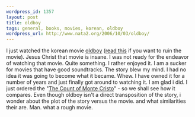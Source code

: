 ```yaml
--- 
wordpress_id: 1357
layout: post
title: oldboy
tags: general, books, movies, korean, oldboy
wordpress_url: http://www.nata2.org/2006/10/03/oldboy/
---
```

I just watched the korean movie <a href="http://imdb.com/title/tt0364569/">oldboy</a> (<a href="http://en.wikipedia.org/wiki/Oldboy">read this</a> if you want to ruin the movie). Jesus Christ that movie is insane. I was not ready for the endeavor of watching that movie. Quite something. I rather enjoyed it. I am a sucker for movies that have good soundtracks. The story blew my mind. I had no idea it was going to become what it became. Whew. I have owned it for a number of years and just finally got around to watching it. I am glad i did.
I just ordered the "<a href="http://en.wikipedia.org/wiki/The_Count_of_Monte_Cristo">The Count of Monte Cristo</a>" - so we shall see how it compares. Even though oldboy isn't a direct transposition of the story, i wonder about the plot of the story versus the movie. and what similarities their are.
Man. what a rough movie.
